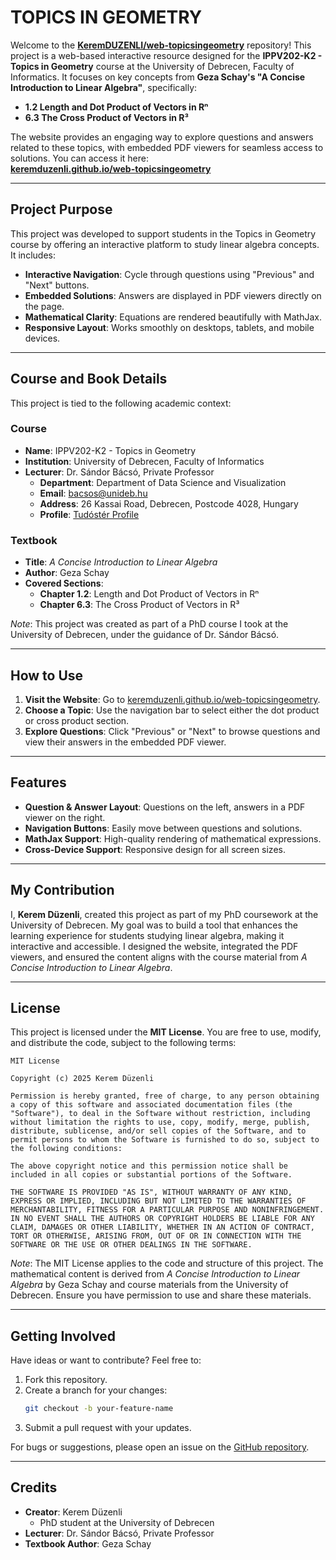 # TOPICS IN GEOMETRY

Welcome to the [**KeremDUZENLI/web-topicsingeometry**](https://github.com/KeremDUZENLI/web-topicsingeometry) repository! This project is a web-based interactive resource designed for the **IPPV202-K2 - Topics in Geometry** course at the University of Debrecen, Faculty of Informatics. It focuses on key concepts from **Geza Schay's "A Concise Introduction to Linear Algebra"**, specifically:

- **1.2 Length and Dot Product of Vectors in Rⁿ**
- **6.3 The Cross Product of Vectors in R³**

The website provides an engaging way to explore questions and answers related to these topics, with embedded PDF viewers for seamless access to solutions. You can access it here:  
[**keremduzenli.github.io/web-topicsingeometry**](https://keremduzenli.github.io/web-topicsingeometry)

---

## Project Purpose

This project was developed to support students in the Topics in Geometry course by offering an interactive platform to study linear algebra concepts. It includes:

- **Interactive Navigation**: Cycle through questions using "Previous" and "Next" buttons.
- **Embedded Solutions**: Answers are displayed in PDF viewers directly on the page.
- **Mathematical Clarity**: Equations are rendered beautifully with MathJax.
- **Responsive Layout**: Works smoothly on desktops, tablets, and mobile devices.

---

## Course and Book Details

This project is tied to the following academic context:

### Course

- **Name**: IPPV202-K2 - Topics in Geometry
- **Institution**: University of Debrecen, Faculty of Informatics
- **Lecturer**: Dr. Sándor Bácsó, Private Professor
  - **Department**: Department of Data Science and Visualization
  - **Email**: [bacsos@unideb.hu](mailto:bacsos@unideb.hu)
  - **Address**: 26 Kassai Road, Debrecen, Postcode 4028, Hungary
  - **Profile**: [Tudóstér Profile](https://tudoster.unideb.hu/en/dr-sandor-bacso)

### Textbook

- **Title**: _A Concise Introduction to Linear Algebra_
- **Author**: Geza Schay
- **Covered Sections**:
  - **Chapter 1.2**: Length and Dot Product of Vectors in Rⁿ
  - **Chapter 6.3**: The Cross Product of Vectors in R³

_Note_: This project was created as part of a PhD course I took at the University of Debrecen, under the guidance of Dr. Sándor Bácsó.

---

## How to Use

1. **Visit the Website**: Go to [keremduzenli.github.io/web-topicsingeometry](https://keremduzenli.github.io/web-topicsingeometry).
2. **Choose a Topic**: Use the navigation bar to select either the dot product or cross product section.
3. **Explore Questions**: Click "Previous" or "Next" to browse questions and view their answers in the embedded PDF viewer.

---

## Features

- **Question & Answer Layout**: Questions on the left, answers in a PDF viewer on the right.
- **Navigation Buttons**: Easily move between questions and solutions.
- **MathJax Support**: High-quality rendering of mathematical expressions.
- **Cross-Device Support**: Responsive design for all screen sizes.

---

## My Contribution

I, **Kerem Düzenli**, created this project as part of my PhD coursework at the University of Debrecen. My goal was to build a tool that enhances the learning experience for students studying linear algebra, making it interactive and accessible. I designed the website, integrated the PDF viewers, and ensured the content aligns with the course material from _A Concise Introduction to Linear Algebra_.

---

## License

This project is licensed under the **MIT License**. You are free to use, modify, and distribute the code, subject to the following terms:

```
MIT License

Copyright (c) 2025 Kerem Düzenli

Permission is hereby granted, free of charge, to any person obtaining a copy of this software and associated documentation files (the "Software"), to deal in the Software without restriction, including without limitation the rights to use, copy, modify, merge, publish, distribute, sublicense, and/or sell copies of the Software, and to permit persons to whom the Software is furnished to do so, subject to the following conditions:

The above copyright notice and this permission notice shall be included in all copies or substantial portions of the Software.

THE SOFTWARE IS PROVIDED "AS IS", WITHOUT WARRANTY OF ANY KIND, EXPRESS OR IMPLIED, INCLUDING BUT NOT LIMITED TO THE WARRANTIES OF MERCHANTABILITY, FITNESS FOR A PARTICULAR PURPOSE AND NONINFRINGEMENT. IN NO EVENT SHALL THE AUTHORS OR COPYRIGHT HOLDERS BE LIABLE FOR ANY CLAIM, DAMAGES OR OTHER LIABILITY, WHETHER IN AN ACTION OF CONTRACT, TORT OR OTHERWISE, ARISING FROM, OUT OF OR IN CONNECTION WITH THE SOFTWARE OR THE USE OR OTHER DEALINGS IN THE SOFTWARE.
```

_Note_: The MIT License applies to the code and structure of this project. The mathematical content is derived from _A Concise Introduction to Linear Algebra_ by Geza Schay and course materials from the University of Debrecen. Ensure you have permission to use and share these materials.

---

## Getting Involved

Have ideas or want to contribute? Feel free to:

1. Fork this repository.
2. Create a branch for your changes:
   ```bash
   git checkout -b your-feature-name
   ```
3. Submit a pull request with your updates.

For bugs or suggestions, please open an issue on the [GitHub repository](https://github.com/keremduzenli/web-topicsingeometry/issues).

---

## Credits

- **Creator**: Kerem Düzenli
  - PhD student at the University of Debrecen
- **Lecturer**: Dr. Sándor Bácsó, Private Professor
- **Textbook Author**: Geza Schay

